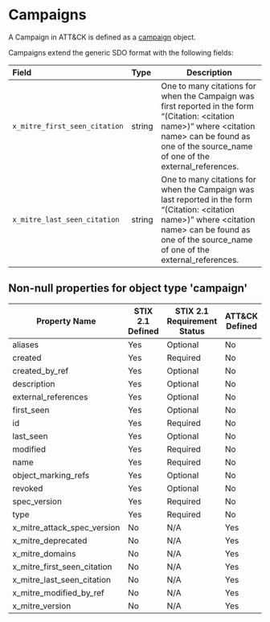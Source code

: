 # Campaigns

A Campaign in ATT&CK is defined as a [campaign](https://docs.oasis-open.org/cti/stix/v2.1/os/stix-v2.1-os.html#_pcpvfz4ik6d6) object.

Campaigns extend the generic SDO format with the following fields:

| Field                         | Type   | Description                                                                                                                                                                                                |
| :---------------------------- | :----- | ---------------------------------------------------------------------------------------------------------------------------------------------------------------------------------------------------------- |
| `x_mitre_first_seen_citation` | string | One to many citations for when the Campaign was first reported in the form “(Citation: \<citation name>)” where \<citation name> can be found as one of the source_name of one of the external_references. |
| `x_mitre_last_seen_citation`  | string | One to many citations for when the Campaign was last reported in the form “(Citation: \<citation name>)” where \<citation name> can be found as one of the source_name of one of the external_references.  |

## Non-null properties for object type 'campaign'

| Property Name               | STIX 2.1 Defined | STIX 2.1 Requirement Status | ATT&CK Defined | ATT&CK Requirement Status |
| --------------------------- | ---------------- | --------------------------- | -------------- | ------------------------- |
| aliases                     | Yes              | Optional                    | No             | N/A                       |
| created                     | Yes              | Required                    | No             | N/A                       |
| created_by_ref              | Yes              | Optional                    | No             | N/A                       |
| description                 | Yes              | Optional                    | No             | N/A                       |
| external_references         | Yes              | Optional                    | No             | N/A                       |
| first_seen                  | Yes              | Optional                    | No             | N/A                       |
| id                          | Yes              | Required                    | No             | N/A                       |
| last_seen                   | Yes              | Optional                    | No             | N/A                       |
| modified                    | Yes              | Required                    | No             | N/A                       |
| name                        | Yes              | Required                    | No             | N/A                       |
| object_marking_refs         | Yes              | Optional                    | No             | N/A                       |
| revoked                     | Yes              | Optional                    | No             | N/A                       |
| spec_version                | Yes              | Required                    | No             | N/A                       |
| type                        | Yes              | Required                    | No             | N/A                       |
| x_mitre_attack_spec_version | No               | N/A                         | Yes            | Required                  |
| x_mitre_deprecated          | No               | N/A                         | Yes            | Optional                  |
| x_mitre_domains             | No               | N/A                         | Yes            | Optional                  |
| x_mitre_first_seen_citation | No               | N/A                         | Yes            | Required                  |
| x_mitre_last_seen_citation  | No               | N/A                         | Yes            | Required                  |
| x_mitre_modified_by_ref     | No               | N/A                         | Yes            | Optional                  |
| x_mitre_version             | No               | N/A                         | Yes            | Required                  |
